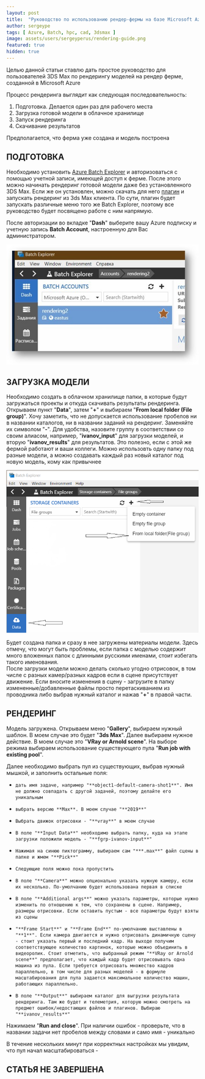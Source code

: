 ```yaml
---
layout: post
title:  "Руководство по использованию рендер-фермы на базе Microsoft Azure"
author: sergeype
tags: [ Azure, Batch, hpc, cad, 3dsmax ]
image: assets/users/sergeyperus/rendering-guide.png
featured: true
hidden: true
---
```


Целью данной статьи ставлю дать простое руководство для пользователей 3DS Max по рендерингу моделей на рендер ферме, созданной в Microsoft Azure

Процесс рендеринга выглядит как следующая последовательность:

1) Подготовка. Делается один раз для рабочего места  
2) Загрузка готовой модели в облачное хранилище  
3) Запуск рендеринга  
4) Скачивание результатов

Предполагается, что ферма уже создана и модель построена

## ПОДГОТОВКА

Необходимо установить [Azure Batch Explorer](https://azure.github.io/BatchExplorer/) и авторизоваться с помощью учетной записи, имеющей доступ к ферме. 
После этого можно начинать рендеринг готовой модели даже без установленного 3DS Max. Если же он установлен, можно скачать для него [плагин](https://github.com/Azure/azure-batch-rendering/tree/master/plugins/3ds-max/) и запускать рендеринг из 3ds Max клиента. По сути, плагин будет запускать различные меню того же Batch Explorer, поэтому все руководство будет посвящено работе с ним напрямую.  

После авторизации во вкладке "**Dash**" выберите вашу Azure подписку и учетную запись **Batch Account**, настроенную для Вас администратором.  

![Image](/assets/users/sergeyperus/batch_dash.jpg)

## ЗАГРУЗКА МОДЕЛИ

Необходимо создать в облачном хранилище папки, в которые будут загружаться проекты и откуда скачивать результаты рендеринга. 
Открываем пункт "**Data**", затем "**+**" и выбираем "**From local folder (File group)**". Хочу заметить, что не допускается использование пробелов ни в названии каталогов, ни в названии заданий на рендеринг. Заменяйте их символом "**-**". Для удобства, назовите группу в соответствии со своим алиасом, например, "**ivanov_input**" для загрузки моделей, и вторую "**ivanov_results**" для результатов. Это полезно, если с этой же фермой работают и ваши коллеги. Можно использовть одну папку под разные модели, а можно создавать каждый раз новый каталог под новую модель, кому как привычнее


![Image](/assets/users/sergeyperus/new-filegroup.png)

Будет создана папка и сразу в нее загружены материалы модели. Здесь отмечу, что могут быть проблемы, если папка с моделью содержит много вложенных папок с длинными русскими именами, стоит избегать такого именования.  
После загрузки модели можно делать сколько угодно отрисовок, в том числе с разных камер/разных кадров если в сцене присутствует движение. Если вносите изменения в сцену - загрузите в папку измененные/добавленные файлы просто перетаскиванием из проводника либо выбрав нужный каталог и нажав "**+**" в правой части.

## РЕНДЕРИНГ

Модель загружена. Открываем меню "**Gallery**", выбираем нужный шаблон. В моем случае это будет "**3ds Max**". Далее выбираем нужное действие. В моем случае это "**VRay or Arnold scene**". На выборе режима выбираем использование существующего пула "**Run job with existing pool**".

Далее необходимо выбрать пул из существующих, выбрав нужный мышкой, и заполнить остальные поля:
*     дать имя задаче, например "**object1-default-camera-shot1**". Имя не должно совпадать с другой задачей, поэтому делайте его уникальным  
*     выбрать версию **Max**. В моем случае "**2019**"  
*     Выбрать движок отрисовки - "**vray**" в моем случае  
*     В поле "**Input Data**" необходимо выбрать папку, куда на этапе загрузки положили модель - "**fgrp-ivanov-input**"  
*     Нажимая на синюю пиктограмму, выбираем сам "***.max**" файл сцены в папке и жмем "**Pick**"  
*     Следующие поля можно пока пропустить  
*     В поле "**Camera**" можно опционально указать нужную камеру, если их несколько. По-умолчанию будет использована первая в списке  
*     В поле "**Additional args**" можно указать параметры, которые нужно изменить по отношению к тем, что сохранены в сцене. Например, размеры отрисовки. Если оставить пустым - все параметры будут взяты из сцены  
*     "**Frame Start**" и "**Frame End**" по-умолчанию выставлены в "**1**". Если камера двигается и нужно отрисовать динамичную сцену - стоит указать первый и последний кадр. На выходе получим соответствующее количество картинок, которые можно объединить в видеоролик. Стоит отметить, что выбранный режим "**VRay or Arnold scene**" предполагает, что каждый кадр будет отрисовывать одна машина из пула. Если требуется отрисовать множество кадров параллельно, в том числе для разных моделей - в формуле масштабирования для пула задается максимальное количество машин, работающих параллельно.  
*     В поле "**Output**" выбираем каталог для выгрузки результата рендеринга. Там же будет и телеметрия, которую можно смотреть на предмет ошибок/недостающих файлов и плагинов. Выбираю "**ivanov_results**"

Нажимаем "**Run and close**". При наличии ошибок - проверьте, что в названии задачи нет пробелов между словами и само имя - уникально

В течение нескольких минут при корректных настройках мы увидим, что пул начал масштабироваться - 

## СТАТЬЯ НЕ ЗАВЕРШЕНА